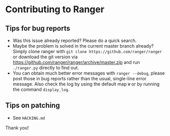 # Contributing to Ranger

## Tips for bug reports

* Was this issue already reported?  Please do a quick search.
* Maybe the problem is solved in the current master branch already?
  Simply clone ranger with `git clone https://github.com/ranger/ranger` or
  download the git version via https://github.com/ranger/ranger/archive/master.zip
  and run `./ranger.py` directly to find out.
* You can obtain much better error messages with `ranger --debug`, please post
  those in bug reports rather than the usual, single-line error message. Also
  check the log by using the default map `W` or by running the command `display_log`.

## Tips on patching

* See `HACKING.md`

Thank you!
